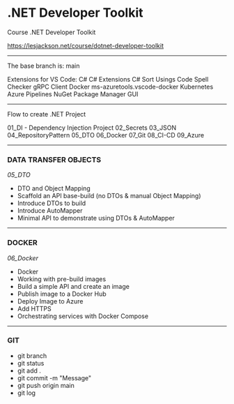 # .NET Developer Toolkit
Course .NET Developer Toolkit

https://lesjackson.net/course/dotnet-developer-toolkit

---

The base branch is: main

Extensions for VS Code:
C#
C# Extensions
C# Sort Usings
Code Spell Checker
gRPC Client
Docker                      ms-azuretools.vscode-docker
Kubernetes
Azure Pipelines
NuGet Package Manager GUI

---

Flow to create .NET Project

01_DI - Dependency Injection Project
02_Secrets
03_JSON
04_RepositoryPattern
05_DTO
06_Docker
07_Git
08_CI-CD
09_Azure

---

### **DATA TRANSFER OBJECTS**
*05_DTO*

- DTO and Object Mapping
- Scaffold an API base-build (no DTOs & manual Object Mapping)
- Introduce DTOs to build
- Introduce AutoMapper
- Minimal API to demonstrate using DTOs & AutoMapper

---

### **DOCKER**
*06_Docker*

- Docker
- Working with pre-build images
- Build a simple API and create an image
- Publish image to a Docker Hub
- Deploy Image to Azure
- Add HTTPS
- Orchestrating services with Docker Compose


---

### **GIT**

- git branch
- git status
- git add .
- git commit -m "Message"
- git push origin main
- git log